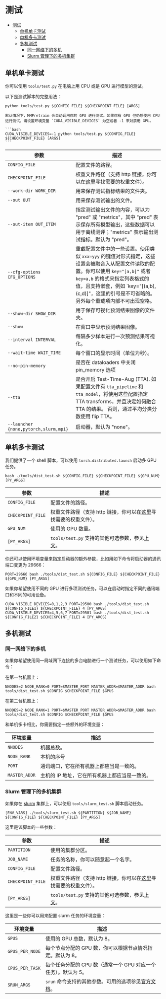 # 测试

- [测试](#测试)
  - [单机单卡测试](#单机单卡测试)
  - [单机多卡测试](#单机多卡测试)
  - [多机测试](#多机测试)
    - [同一网络下的多机](#同一网络下的多机)
    - [Slurm 管理下的多机集群](#slurm-管理下的多机集群)

## 单机单卡测试

你可以使用 `tools/test.py` 在电脑上用 CPU 或是 GPU 进行模型的测试。

以下是测试脚本的完整用法：

```shell
python tools/test.py ${CONFIG_FILE} ${CHECKPOINT_FILE} [ARGS]
```

````{note}
默认情况下，MMPretrain 会自动调用你的 GPU 进行测试。如果你有 GPU 但仍想使用 CPU 进行测试，请设置环境变量 `CUDA_VISIBLE_DEVICES` 为空或者 -1 来对禁用 GPU。

```bash
CUDA_VISIBLE_DEVICES=-1 python tools/test.py ${CONFIG_FILE} ${CHECKPOINT_FILE} [ARGS]
```
````

| 参数                                  | 描述                                                                                                                                                                |
| ------------------------------------- | ------------------------------------------------------------------------------------------------------------------------------------------------------------------- |
| `CONFIG_FILE`                         | 配置文件的路径。                                                                                                                                                    |
| `CHECKPOINT_FILE`                     | 权重文件路径（支持 http 链接，你可以在[这里](https://mmclassification.readthedocs.io/en/1.x/modelzoo_statistics.html)寻找需要的权重文件）。                         |
| `--work-dir WORK_DIR`                 | 用来保存测试指标结果的文件夹。                                                                                                                                      |
| `--out OUT`                           | 用来保存测试输出的文件。                                                                                                                                            |
| `--out-item OUT_ITEM`                 | 指定测试输出文件的内容，可以为 "pred" 或 "metrics"，其中 "pred" 表示保存所有模型输出，这些数据可以用于离线测评；"metrics" 表示输出测试指标。默认为 "pred"。         |
| `--cfg-options CFG_OPTIONS`           | 重载配置文件中的一些设置。使用类似 `xxx=yyy` 的键值对形式指定，这些设置会被融合入从配置文件读取的配置。你可以使用 `key="[a,b]"` 或者 `key=a,b` 的格式来指定列表格式的值，且支持嵌套，例如 \`key="[(a,b),(c,d)]"，这里的引号是不可省略的。另外每个重载项内部不可出现空格。 |
| `--show-dir SHOW_DIR`                 | 用于保存可视化预测结果图像的文件夹。                                                                                                                                |
| `--show`                              | 在窗口中显示预测结果图像。                                                                                                                                          |
| `--interval INTERVAL`                 | 每隔多少样本进行一次预测结果可视化。                                                                                                                                |
| `--wait-time WAIT_TIME`               | 每个窗口的显示时间（单位为秒）。                                                                                                                                    |
| `--no-pin-memory`                     | 是否在 dataloaders 中关闭 pin_memory 选项                                                                                                                           |
| `--tta`                               | 是否开启 Test-Time-Aug (TTA). 如果配置文件有 `tta_pipeline` 和 `tta_model`，将使用这些配置指定 TTA transforms，并且决定如何融合 TTA 的结果。 否则，通过平均分类分数使用 flip TTA。 |
| `--launcher {none,pytorch,slurm,mpi}` | 启动器，默认为 "none"。                                                                                                                                             |

## 单机多卡测试

我们提供了一个 shell 脚本，可以使用 `torch.distributed.launch` 启动多 GPU 任务。

```shell
bash ./tools/dist_test.sh ${CONFIG_FILE} ${CHECKPOINT_FILE} ${GPU_NUM} [PY_ARGS]
```

| 参数              | 描述                                                                                                                                        |
| ----------------- | ------------------------------------------------------------------------------------------------------------------------------------------- |
| `CONFIG_FILE`     | 配置文件的路径。                                                                                                                            |
| `CHECKPOINT_FILE` | 权重文件路径（支持 http 链接，你可以在[这里](https://mmclassification.readthedocs.io/en/1.x/modelzoo_statistics.html)寻找需要的权重文件）。 |
| `GPU_NUM`         | 使用的 GPU 数量。                                                                                                                           |
| `[PY_ARGS]`       | `tools/test.py` 支持的其他可选参数，参见[上文](#单机单卡测试)。                                                                             |

你还可以使用环境变量来指定启动器的额外参数，比如用如下命令将启动器的通讯端口变更为 29666：

```shell
PORT=29666 bash ./tools/dist_test.sh ${CONFIG_FILE} ${CHECKPOINT_FILE} ${GPU_NUM} [PY_ARGS]
```

如果你希望使用不同的 GPU 进行多项测试任务，可以在启动时指定不同的通讯端口和不同的可用设备。

```shell
CUDA_VISIBLE_DEVICES=0,1,2,3 PORT=29500 bash ./tools/dist_test.sh ${CONFIG_FILE1} ${CHECKPOINT_FILE} 4 [PY_ARGS]
CUDA_VISIBLE_DEVICES=4,5,6,7 PORT=29501 bash ./tools/dist_test.sh ${CONFIG_FILE2} ${CHECKPOINT_FILE} 4 [PY_ARGS]
```

## 多机测试

### 同一网络下的多机

如果你希望使用同一局域网下连接的多台电脑进行一个测试任务，可以使用如下命令：

在第一台机器上：

```shell
NNODES=2 NODE_RANK=0 PORT=$MASTER_PORT MASTER_ADDR=$MASTER_ADDR bash tools/dist_test.sh $CONFIG $CHECKPOINT_FILE $GPUS
```

在第二台机器上：

```shell
NNODES=2 NODE_RANK=1 PORT=$MASTER_PORT MASTER_ADDR=$MASTER_ADDR bash tools/dist_test.sh $CONFIG $CHECKPOINT_FILE $GPUS
```

和单机多卡相比，你需要指定一些额外的环境变量：

| 环境变量      | 描述                                           |
| ------------- | ---------------------------------------------- |
| `NNODES`      | 机器总数。                                     |
| `NODE_RANK`   | 本机的序号                                     |
| `PORT`        | 通讯端口，它在所有机器上都应当是一致的。       |
| `MASTER_ADDR` | 主机的 IP 地址，它在所有机器上都应当是一致的。 |

### Slurm 管理下的多机集群

如果你在 [slurm](https://slurm.schedmd.com/) 集群上，可以使用 `tools/slurm_test.sh` 脚本启动任务。

```shell
[ENV_VARS] ./tools/slurm_test.sh ${PARTITION} ${JOB_NAME} ${CONFIG_FILE} ${CHECKPOINT_FILE} [PY_ARGS]
```

这里是该脚本的一些参数：

| 参数              | 描述                                                                                                                                        |
| ----------------- | ------------------------------------------------------------------------------------------------------------------------------------------- |
| `PARTITION`       | 使用的集群分区。                                                                                                                            |
| `JOB_NAME`        | 任务的名称，你可以随意起一个名字。                                                                                                          |
| `CONFIG_FILE`     | 配置文件路径。                                                                                                                              |
| `CHECKPOINT_FILE` | 权重文件路径（支持 http 链接，你可以在[这里](https://mmclassification.readthedocs.io/en/1.x/modelzoo_statistics.html)寻找需要的权重文件）。 |
| `[PY_ARGS]`       | `tools/test.py` 支持的其他可选参数，参见[上文](#单机单卡测试)。                                                                             |

这里是一些你可以用来配置 slurm 任务的环境变量：

| 环境变量        | 描述                                                                                       |
| --------------- | ------------------------------------------------------------------------------------------ |
| `GPUS`          | 使用的 GPU 总数，默认为 8。                                                                |
| `GPUS_PER_NODE` | 每个节点分配的 GPU 数，你可以根据节点情况指定。默认为 8。                                  |
| `CPUS_PER_TASK` | 每个任务分配的 CPU 数（通常一个 GPU 对应一个任务）。默认为 5。                             |
| `SRUN_ARGS`     | `srun` 命令支持的其他参数。可用的选项参见[官方文档](https://slurm.schedmd.com/srun.html)。 |

